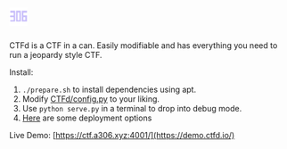 ![](CTFd/static/img/m.png)
====

CTFd is a CTF in a can. Easily modifiable and has everything you need to run a jeopardy style CTF.

Install:
 1. `./prepare.sh` to install dependencies using apt.
 2. Modify [CTFd/config.py](https://github.com/isislab/CTFd/blob/master/CTFd/config.py) to your liking.
 3. Use `python serve.py` in a terminal to drop into debug mode.
 4. [Here](https://github.com/isislab/CTFd/wiki/Deployment) are some deployment options

Live Demo:
[https://ctf.a306.xyz:4001/](https://demo.ctfd.io/)
